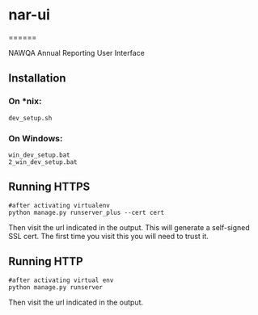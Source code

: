 # nar-ui
======

NAWQA Annual Reporting User Interface

## Installation

### On *nix:
```
dev_setup.sh
```
### On Windows:
```
win_dev_setup.bat
2_win_dev_setup.bat
```
## Running HTTPS

```
#after activating virtualenv
python manage.py runserver_plus --cert cert
```
Then visit the url indicated in the output.
This will generate a self-signed SSL cert. The first time you visit this you will need to trust it.


## Running HTTP

```
#after activating virtual env
python manage.py runserver
```
Then visit the url indicated in the output.
